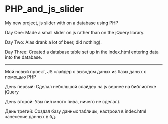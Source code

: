 PHP_and_js_slider
==================
My new project, js slider with on a database using PHP


Day One:
 Made a small slider on js rather than on the jQuery library.

Day Two: 
  Alas drank a lot of beer, did nothing).
  
Day Three: 
  Created a database table set up in the index.html entering data into the database.
 
-----------------------------------------------------------------------------------



Мой новый проект, JS слайдер с выводом даных из базы даных  с помощью PHP
 
День первый:
  Сделал небольшой слайдер на js вернее на библиотеке jQuery

День второй:
  Увы пил много пива, ничего не сделал).
  
День третий:
  Создал базу данных таблицы, настроил в index.html занесение данных в бд.
